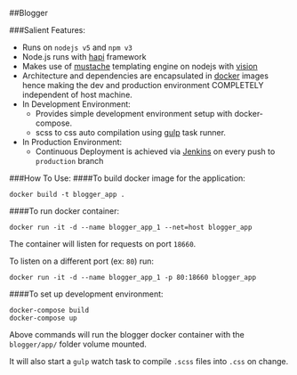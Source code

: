##Blogger

###Salient Features:
- Runs on `nodejs v5` and `npm v3`
- Node.js runs with [hapi](https://github.com/hapijs/hapi) framework
- Makes use of [mustache](https://mustache.github.io/) templating engine on nodejs with [vision](https://github.com/hapijs/vision)
- Architecture and dependencies are encapsulated in [docker](https://www.docker.com/) images hence making the dev and production environment COMPLETELY independent of host machine.
- In Development Environment:
    - Provides simple development environment setup with docker-compose.
    - scss to css auto compilation using [gulp](http://gulpjs.com/) task runner.
- In Production Environment:
    - Continuous Deployment is achieved via [Jenkins](https://jenkins.io/) on every push to `production` branch

###How To Use:
####To build docker image for the application:
```
docker build -t blogger_app .
```

####To run docker container:
```
docker run -it -d --name blogger_app_1 --net=host blogger_app
```
The container will listen for requests on port `18660`.

To listen on a different port (ex: `80`) run:
```
docker run -it -d --name blogger_app_1 -p 80:18660 blogger_app
```

####To set up development environment:
```
docker-compose build
docker-compose up
```
Above commands will run the blogger docker container with the `blogger/app/` folder volume mounted.

It will also start a `gulp` watch task to compile `.scss` files into `.css` on change.
